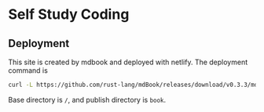 # Self Study Coding 

## Deployment

This site is created by mdbook and deployed with netlify. 
The deployment command is

```sh
curl -L https://github.com/rust-lang/mdBook/releases/download/v0.3.3/mdbook-v0.3.3-x86_64-unknown-linux-gnu.tar.gz | tar xvz && ./mdbook build
```

Base directory is `/`, and publish directory is `book`.
